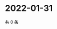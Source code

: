 # 2022-01-31

共 0 条

<!-- BEGIN WEIBO -->
<!-- 最后更新时间 Mon Jan 31 2022 10:23:53 GMT+0800 (China Standard Time) -->

<!-- END WEIBO -->
